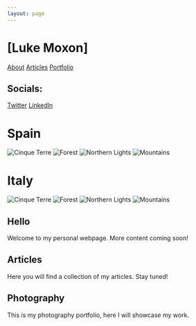 ```yaml
---
layout: page
---
```


<link rel="stylesheet" href="web4-style.css"/>

<div class="column-1">
    <div class="column-1-section-title">
        <h1>[Luke Moxon]</h1>
    </div>
<div>
     <div class="nav-links">
        <a href="#">About</a>
        <a href="articles.html">Articles</a>
        <a href="portfolio.html">Portfolio</a>
    </div>
</div>

<div>
    <div class="social-media">
        <h2>Socials:</h2>
        <a href="https://twitter.com/yourusername">Twitter</a>
        <a href="https://linkedin.com/in/yourusername">LinkedIn</a>
        </div>
    </div>
</div>

<div class="column-2">
    <div class="column-2-section">
        <h1>Spain</h1>
    <div class="scroll-container">
        <img src="img_5terre.jpg" alt="Cinque Terre">
        <img src="img_forest.jpg" alt="Forest">
        <img src="img_lights.jpg" alt="Northern Lights">
        <img src="img_mountains.jpg" alt="Mountains">
    </div>
</div>
    
<div class="column-2-section">
        <h1>Italy</h1>
    <div class="scroll-container">
        <img src="img_5terre.jpg" alt="Cinque Terre">
        <img src="img_forest.jpg" alt="Forest">
        <img src="img_lights.jpg" alt="Northern Lights">
        <img src="img_mountains.jpg" alt="Mountains">
    </div>
</div>

<div class="column-2-section">
        <h2>Hello</h2>
        <p>Welcome to my personal webpage. More content coming soon!</p>
</div>

<div class="column-2-section">
        <h2>Articles</h2>
        <p>Here you will find a collection of my articles. Stay tuned!</p>
</div>

<div class="column-2-section">
        <h2>Photography</h2>
        <p>This is my photography portfolio, here I will showcase my work.</p>
    </div>
</div>